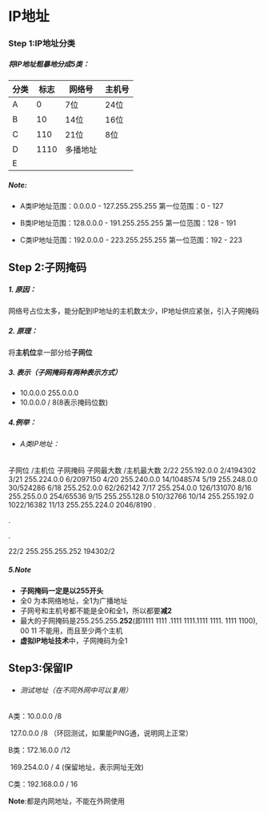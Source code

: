 # IP地址

### Step 1:IP地址分类

##### 将IP地址粗暴地分成5类：

| 分类 | 标志 | 网络号   | 主机号 |
| ---- | ---- | -------- | ------ |
| A    | 0    | 7位      | 24位   |
| B    | 10   | 14位     | 16位   |
| C    | 110  | 21位     | 8位    |
| D    | 1110 | 多播地址 |        |
| E    |      |          |        |

##### Note:

- A类IP地址范围：0.0.0.0 - 127.255.255.255	    第一位范围：0 - 127
- B类IP地址范围：128.0.0.0 - 191.255.255.255        第一位范围：128 - 191

- C类IP地址范围：192.0.0.0 - 223.255.255.255        第一位范围：192 - 223

  

## Step 2:子网掩码

##### 1. 原因：

网络号占位太多，能分配到IP地址的主机数太少，IP地址供应紧张，引入子网掩码

##### 2. 原理：

将**主机位**拿一部分给**子网位**

##### 3. 表示（子网掩码有两种表示方式）

- 10.0.0.0  255.0.0.0
- 10.0.0.0 / 8(8表示掩码位数)

##### 4.例举：

- ###### A类IP地址：

子网位 /主机位 	子网掩码 	子网最大数 /主机最大数 
2/22 			255.192.0.0 	   2/4194302 
3/21 			255.224.0.0 	  6/2097150 
4/20			 255.240.0.0 	   14/1048574 
5/19 			255.248.0.0 	  30/524286 
6/18 			255.252.0.0 	  62/262142 
7/17 			255.254.0.0 	   126/131070 
8/16 			255.255.0.0 	     254/65536 
9/15 			255.255.128.0 	510/32766 
10/14 		      255.255.192.0 	1022/16382 
11/13 		      255.255.224.0 	2046/8190 
.

.

.

22/2 			255.255.255.252 	194302/2 

##### 5.Note

- **子网掩码一定是以255开头**
- 全0 为本网络地址，全1为广播地址
- 子网号和主机号都不能是全0和全1，所以都要**减2**
- 最大的子网掩码是255.255.255.**252**(即1111 1111 .1111 1111.1111 1111. 1111 1100), 00 11 不能用，而且至少两个主机
- **虚拟IP地址技术**中，子网掩码为全1



## Step3:保留IP

- ###### 测试地址（在不同外网中可以复用）

A类：10.0.0.0 /8

​	127.0.0.0 /8 （环回测试，如果能PING通，说明网上正常）

B类：172.16.0.0 /12

​	169.254.0.0 / 4 (保留地址，表示网址无效)

C类：192.168.0.0 / 16 



**Note**:都是内网地址，不能在外网使用